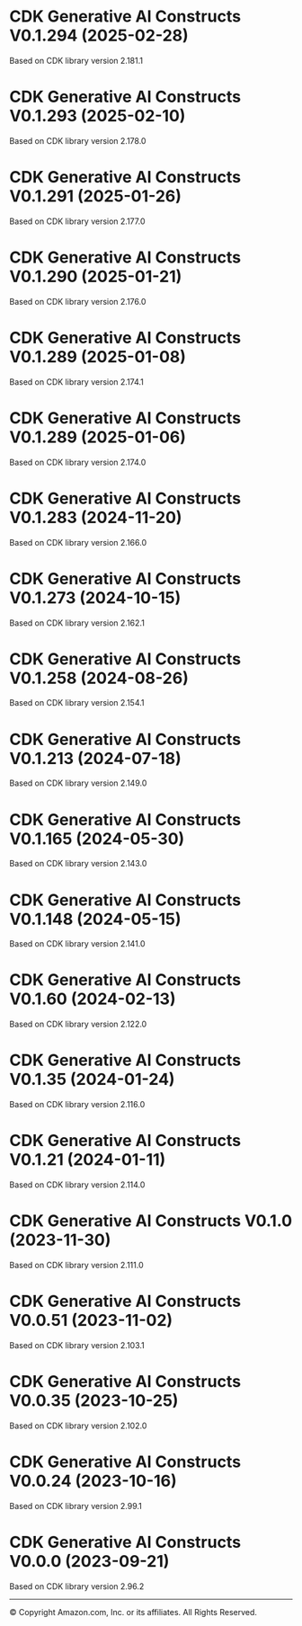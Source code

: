 # CDK Generative AI Constructs V0.1.294 (2025-02-28)

Based on CDK library version 2.181.1

# CDK Generative AI Constructs V0.1.293 (2025-02-10)

Based on CDK library version 2.178.0

# CDK Generative AI Constructs V0.1.291 (2025-01-26)

Based on CDK library version 2.177.0

# CDK Generative AI Constructs V0.1.290 (2025-01-21)

Based on CDK library version 2.176.0

# CDK Generative AI Constructs V0.1.289 (2025-01-08)

Based on CDK library version 2.174.1

# CDK Generative AI Constructs V0.1.289 (2025-01-06)

Based on CDK library version 2.174.0

# CDK Generative AI Constructs V0.1.283 (2024-11-20)

Based on CDK library version 2.166.0

# CDK Generative AI Constructs V0.1.273 (2024-10-15)

Based on CDK library version 2.162.1

# CDK Generative AI Constructs V0.1.258 (2024-08-26)

Based on CDK library version 2.154.1

# CDK Generative AI Constructs V0.1.213 (2024-07-18)

Based on CDK library version 2.149.0

# CDK Generative AI Constructs V0.1.165 (2024-05-30)

Based on CDK library version 2.143.0

# CDK Generative AI Constructs V0.1.148 (2024-05-15)

Based on CDK library version 2.141.0

# CDK Generative AI Constructs V0.1.60 (2024-02-13)

Based on CDK library version 2.122.0

# CDK Generative AI Constructs V0.1.35 (2024-01-24)

Based on CDK library version 2.116.0

# CDK Generative AI Constructs V0.1.21 (2024-01-11)

Based on CDK library version 2.114.0

# CDK Generative AI Constructs V0.1.0 (2023-11-30)

Based on CDK library version 2.111.0

# CDK Generative AI Constructs V0.0.51 (2023-11-02)

Based on CDK library version 2.103.1

# CDK Generative AI Constructs V0.0.35 (2023-10-25)

Based on CDK library version 2.102.0

# CDK Generative AI Constructs V0.0.24 (2023-10-16)

Based on CDK library version 2.99.1

# CDK Generative AI Constructs V0.0.0 (2023-09-21)

Based on CDK library version 2.96.2

***
&copy; Copyright Amazon.com, Inc. or its affiliates. All Rights Reserved.
